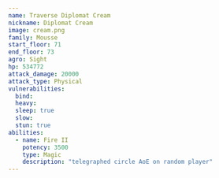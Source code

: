 ```yaml
---
name: Traverse Diplomat Cream
nickname: Diplomat Cream
image: cream.png
family: Mousse
start_floor: 71
end_floor: 73
agro: Sight
hp: 534772
attack_damage: 20000
attack_type: Physical
vulnerabilities:
  bind: 
  heavy: 
  sleep: true
  slow: 
  stun: true
abilities:
  - name: Fire II
    potency: 3500
    type: Magic
    description: "telegraphed circle AoE on random player"
---
```


